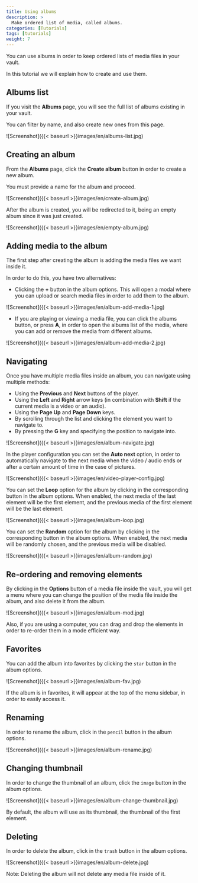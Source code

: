 ```yaml
---
title: Using albums
description: >
  Make ordered list of media, called albums.
categories: [Tutorials]
tags: [tutorials]
weight: 7
---
```


You can use albums in order to keep ordered lists of media files in your vault.

In this tutorial we will explain how to create and use them.

## Albums list

If you visit the **Albums** page, you will see the full list of albums existing in your vault.

You can filter by name, and also create new ones from this page.

![Screenshot]({{< baseurl >}}images/en/albums-list.jpg)

## Creating an album

From the **Albums** page, click the **Create album** button in order to create a new album.

You must provide a name for the album and proceed.

![Screenshot]({{< baseurl >}}images/en/create-album.jpg)

After the album is created, you will be redirected to it, being an empty album since it was just created.

![Screenshot]({{< baseurl >}}images/en/empty-album.jpg)

## Adding media to the album

The first step after creating the album is adding the media files we want inside it.

In order to do this, you have two alternatives:

 - Clicking the **+** button in the album options. This will open a modal where you can upload or search media files in order to add them to the album.

![Screenshot]({{< baseurl >}}images/en/album-add-media-1.jpg)

 - If you are playing or viewing a media file, you can click the albums button, or press **A**, in order to open the albums list of the media, where you can add or remove the media from different albums.

![Screenshot]({{< baseurl >}}images/en/album-add-media-2.jpg)

## Navigating

Once you have multiple media files inside an album, you can navigate using multiple methods:

 - Using the **Previous** and **Next** buttons of the player.
 - Using the **Left** and **Right** arrow keys (in combination with **Shift** if the current media is a video or an audio).
 - Using the **Page Up** and **Page Down** keys.
 - By scrolling through the list and clicking the element you want to navigate to.
 - By pressing the **G** key and specifying the position to navigate into.

![Screenshot]({{< baseurl >}}images/en/album-navigate.jpg)

In the player configuration you can set the **Auto next** option, in order to automatically navigate to the next media when the video / audio ends or after a certain amount of time in the case of pictures.

![Screenshot]({{< baseurl >}}images/en/video-player-config.jpg)

You can set the **Loop** option for the album by clicking in the corresponding button in the album options. When enabled, the next media of the last element will be the first element, and the previous media of the first element will be the last element.

![Screenshot]({{< baseurl >}}images/en/album-loop.jpg)

You can set the **Random** option for the album by clicking in the corresponding button in the album options. When enabled, the next media will be randomly chosen, and the previous media will be disabled.

![Screenshot]({{< baseurl >}}images/en/album-random.jpg)

## Re-ordering and removing elements

By clicking in the **Options** button of a media file inside the vault, you will get a menu where you can change the position of the media file inside the album, and also delete it from the album.

![Screenshot]({{< baseurl >}}images/en/album-mod.jpg)

Also, if you are using a computer, you can drag and drop the elements in order to re-order them in a mode efficient way.

## Favorites

You can add the album into favorites by clicking the `star` button in the album options.

![Screenshot]({{< baseurl >}}images/en/album-fav.jpg)

If the album is in favorites, it will appear at the top of the menu sidebar, in order to easily access it.

## Renaming

In order to rename the album, click in the `pencil` button in the album options.

![Screenshot]({{< baseurl >}}images/en/album-rename.jpg)

## Changing thumbnail

In order to change the thumbnail of an album, click the `image` button in the album options.

![Screenshot]({{< baseurl >}}images/en/album-change-thumbnail.jpg)

By default, the album will use as its thumbnail, the thumbnail of the first element.

## Deleting

In order to delete the album, click in the `trash` button in the album options.

![Screenshot]({{< baseurl >}}images/en/album-delete.jpg)

Note: Deleting the album will not delete any media file inside of it.

